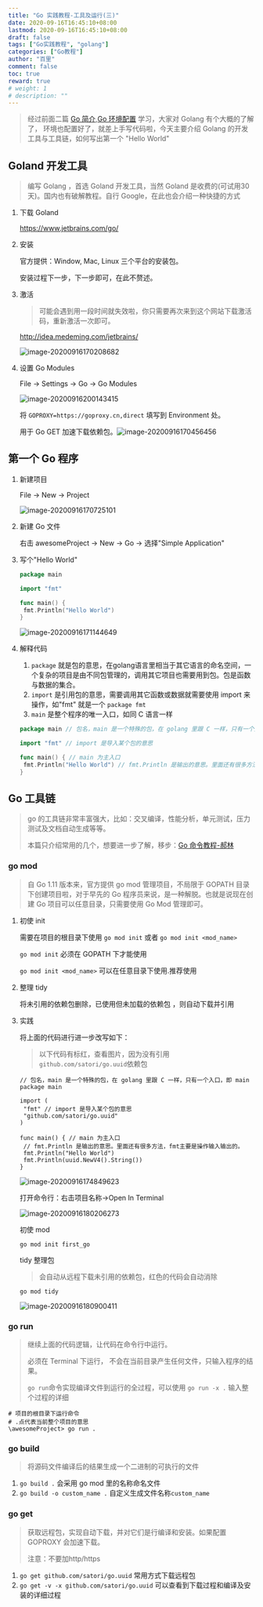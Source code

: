 ```yaml
---
title: "Go 实践教程-工具及运行(三)"
date: 2020-09-16T16:45:10+08:00
lastmod: 2020-09-16T16:45:10+08:00
draft: false
tags: ["Go实践教程", "golang"]
categories: ["Go教程"]
author: "百里"
comment: false
toc: true
reward: true
# weight: 1
# description: ""
---
```


> 经过前面二篇 [Go 简介](https://www.sgfoot.com/tutorial-golang-info.html),[Go 环境配置](https://www.sgfoot.com/tutorial-golang-install.html) 学习，大家对 Golang 有个大概的了解了， 环境也配置好了，就差上手写代码啦，今天主要介绍 Golang 的开发工具与工具链，如何写出第一个 "Hello World"



## Goland 开发工具

> 编写 Golang ，首选 Goland 开发工具，当然 Goland 是收费的(可试用30天)。国内也有破解教程。自行 Google，在此也会介绍一种快捷的方式 

1. 下载 Goland

   https://www.jetbrains.com/go/

2. 安装

   官方提供：Window, Mac, Linux 三个平台的安装包。

   安装过程下一步，下一步即可，在此不赘述。

3. 激活

   > 可能会遇到用一段时间就失效啦，你只需要再次来到这个网站下载激活码，重新激活一次即可。

   http://idea.medeming.com/jetbrains/

   ![image-20200916170208682](http://img.sgfoot.com/b/20200916170209.png?imageslim)

4. 设置 Go Modules 

   	File -> Settings -> Go -> Go Modules 
   	
   	![image-20200916200143415](http://img.sgfoot.com/b/20200916200144.png?imageslim)
   	
   	将 `GOPROXY=https://goproxy.cn,direct`  填写到 Environment 处。
   	
   	用于 Go GET 加速下载依赖包。![image-20200916170456456](http://img.sgfoot.com/b/20200916170457.png?imageslim)



## 第一个 Go 程序

1. 新建项目 

   File -> New -> Project

   ![image-20200916170725101](http://img.sgfoot.com/b/20200916170731.png?imageslim)

2. 新建 Go 文件

   右击 awesomeProject -> New -> Go -> 选择"Simple Application"

3. 写个"Hello World"

   ```go
   package main
   
   import "fmt"
   
   func main() {
   	fmt.Println("Hello World")
   }
   ```

   ![image-20200916171144649](http://img.sgfoot.com/b/20200916171146.png?imageslim)

4. 解释代码

   1. `package` 就是包的意思，在golang语言里相当于其它语言的命名空间，一个复杂的项目是由不同包管理的，调用其它项目也需要用到包。包是函数与数据的集合。
   2. `import` 是引用包的意思，需要调用其它函数或数据就需要使用 import 来操作，如"fmt" 就是一个 `package fmt`
   3. `main` 是整个程序的唯一入口，如同 C 语言一样

   ```go
   package main // 包名，main 是一个特殊的包，在 golang 里跟 C 一样，只有一个入口，即 main
   
   import "fmt" // import 是导入某个包的意思
   
   func main() { // main 为主入口
   	fmt.Println("Hello World") // fmt.Println 是输出的意思。里面还有很多方法，fmt主要是操作输入输出的。
   }
   ```

## Go 工具链

> go 的工具链非常丰富强大，比如：交叉编译，性能分析，单元测试，压力测试及文档自动生成等等。
>
> 本篇只介绍常用的几个，想要进一步了解，移步：[Go 命令教程-郝林](http://wiki.jikexueyuan.com/project/go-command-tutorial/)

### go mod

> 自 Go 1.11 版本来，官方提供 go mod 管理项目，不局限于 GOPATH 目录下创建项目啦，对于早先的 Go 程序员来说，是一种解脱。也就是说现在创建 Go 项目可以任意目录，只需要使用 Go Mod 管理即可。

1. 初使 init

   需要在项目的根目录下使用 `go mod init` 或者 `go mod init <mod_name>`

   `go mod init` 必须在 GOPATH 下才能使用

   `go mod init <mod_name>` 可以在任意目录下使用.推荐使用

2. 整理 tidy

   将未引用的依赖包删除，已使用但未加载的依赖包 ，则自动下载并引用

3. 实践

   将上面的代码进行进一步改写如下：

   > 以下代码有标红，查看图片，因为没有引用`github.com/satori/go.uuid`依赖包

   ```
   // 包名，main 是一个特殊的包，在 golang 里跟 C 一样，只有一个入口，即 main
   package main
   
   import (
   	"fmt" // import 是导入某个包的意思
   	"github.com/satori/go.uuid"
   )
   
   func main() { // main 为主入口
   	// fmt.Println 是输出的意思。里面还有很多方法，fmt主要是操作输入输出的。
   	fmt.Println("Hello World")
   	fmt.Println(uuid.NewV4().String())
   }
   ```

   ![image-20200916174849623](http://img.sgfoot.com/b/20200916174850.png?imageslim)

   打开命令行：右击项目名称->Open In Terminal

   ![image-20200916180206273](http://img.sgfoot.com/b/20200916180207.png?imageslim)

   初使 mod

   ```shell
   go mod init first_go
   ```

   tidy 整理包

   > 会自动从远程下载未引用的依赖包，红色的代码会自动消除

   ```shell
   go mod tidy
   ```

   ![image-20200916180900411](http://img.sgfoot.com/b/20200916180901.png?imageslim)

### go run 

> 继续上面的代码逻辑，让代码在命令行中运行。
>
> 必须在 Terminal 下运行， 不会在当前目录产生任何文件，只输入程序的结果。
>
> `go run`命令实现编译文件到运行的全过程，可以使用 `go run -x .` 输入整个过程的详细

```shell
# 项目的根目录下运行命令
# .点代表当前整个项目的意思
\awesomeProject> go run .
```

### go build

> 将源码文件编译后的结果生成一个二进制的可执行的文件

1. `go build .` 会采用 go mod 里的名称命名文件
2. `go build -o custom_name .` 自定义生成文件名称`custom_name`

### go get

> 获取远程包，实现自动下载，并对它们是行编译和安装。如果配置 GOPROXY 会加速下载。
>
> 注意：不要加http/https

1. `go get github.com/satori/go.uuid`  常用方式下载远程包
2. `go get -v -x github.com/satori/go.uuid` 可以查看到下载过程和编译及安装的详细过程 

